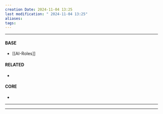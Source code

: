 ```yaml
---
creation Date: 2024-11-04 13:25
last modification: " 2024-11-04 13:25"
aliases: 
tags:
---
```

___
#### BASE
- [[AI-Roles]]
#### RELATED
- 
#### CORE
- 
___

___
